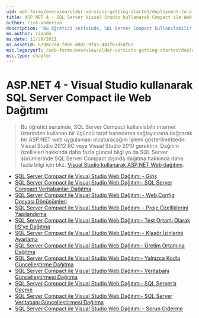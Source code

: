 ```yaml
---
uid: web-forms/overview/older-versions-getting-started/deployment-to-a-hosting-provider/index
title: ASP.NET 4 - SQL Server Visual Studio kullanarak Compact ile Web dağıtımı | Microsoft Docs
author: rick-anderson
description: 'Bu öğretici serisinde, SQL Server Compact kullanılabilir internet üzerinden kullanan bir üçüncü taraf h''dağıtarak bir ASP.NET web uygulaması oluşturacağım gösterilmektedir...'
ms.author: riande
ms.date: 11/29/2011
ms.assetid: 6798c7e4-f08e-4802-9fa5-443f67d5df62
msc.legacyurl: /web-forms/overview/older-versions-getting-started/deployment-to-a-hosting-provider
msc.type: chapter
---
```

<a name="aspnet-4---web-deployment-with-sql-server-compact-using-visual-studio"></a>ASP.NET 4 - Visual Studio kullanarak SQL Server Compact ile Web Dağıtımı
====================
> Bu öğretici serisinde, SQL Server Compact kullanılabilir internet üzerinden kullanan bir üçüncü taraf barındırma sağlayıcısına dağıtarak bir ASP.NET web uygulaması oluşturacağım işlemi gösterilmektedir. Visual Studio 2012 RC veya Visual Studio 2010 gerektirir. Dağıtım özellikleri hakkında daha fazla güncel bilgi ya da SQL Server sürümlerinde SQL Server Compact dışında dağıtma hakkında daha fazla bilgi için bkz. [Visual Studio kullanarak ASP.NET Web dağıtımı](../../deployment/visual-studio-web-deployment/introduction.md).


- [SQL Server Compact ile Visual Studio Web Dağıtımı - Giriş](deployment-to-a-hosting-provider-introduction-1-of-12.md)
- [SQL Server Compact ile Visual Studio Web Dağıtımı- SQL Server Compact Veritabanları Dağıtma](deployment-to-a-hosting-provider-deploying-sql-server-compact-databases-2-of-12.md)
- [SQL Server Compact ile Visual Studio Web Dağıtımı - Web.Config Dosyası Dönüşümleri](deployment-to-a-hosting-provider-web-config-file-transformations-3-of-12.md)
- [SQL Server Compact ile Visual Studio Web Dağıtımı - Proje Özelliklerini Yapılandırma](deployment-to-a-hosting-provider-configuring-project-properties-4-of-12.md)
- [SQL Server Compact ile Visual Studio Web Dağıtımı- Test Ortamı Olarak IIS’ye Dağıtma](deployment-to-a-hosting-provider-deploying-to-iis-as-a-test-environment-5-of-12.md)
- [SQL Server Compact ile Visual Studio Web Dağıtımı - Klasör İzinlerini Ayarlama](deployment-to-a-hosting-provider-setting-folder-permissions-6-of-12.md)
- [SQL Server Compact ile Visual Studio Web Dağıtımı- Üretim Ortamına Dağıtma](deployment-to-a-hosting-provider-deploying-to-the-production-environment-7-of-12.md)
- [SQL Server Compact ile Visual Studio Web Dağıtımı- Yalnızca Kodla Güncelleştirme Dağıtma](deployment-to-a-hosting-provider-deploying-a-code-only-update-8-of-12.md)
- [SQL Server Compact ile Visual Studio Web Dağıtımı- Veritabanı Güncelleştirmesi Dağıtma](deployment-to-a-hosting-provider-deploying-a-database-update-9-of-12.md)
- [SQL Server Compact ile Visual Studio Web Dağıtımı- SQL Server’a Geçme](deployment-to-a-hosting-provider-migrating-to-sql-server-10-of-12.md)
- [SQL Server Compact ile Visual Studio Web Dağıtımı- SQL Server Veritabanı Güncelleştirmesi Dağıtma](deployment-to-a-hosting-provider-deploying-a-sql-server-database-update-11-of-12.md)
- [SQL Server Compact ile Visual Studio Web Dağıtımı - Sorun Giderme](deployment-to-a-hosting-provider-creating-and-installing-deployment-packages-12-of-12.md)
